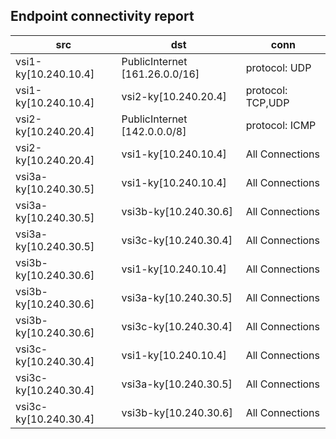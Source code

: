 ## Endpoint connectivity report
| src | dst | conn |
|-----|-----|------|
| vsi1-ky[10.240.10.4] | PublicInternet [161.26.0.0/16] | protocol: UDP   |
| vsi1-ky[10.240.10.4] | vsi2-ky[10.240.20.4] | protocol: TCP,UDP   |
| vsi2-ky[10.240.20.4] | PublicInternet [142.0.0.0/8] | protocol: ICMP   |
| vsi2-ky[10.240.20.4] | vsi1-ky[10.240.10.4] | All Connections |
| vsi3a-ky[10.240.30.5] | vsi1-ky[10.240.10.4] | All Connections |
| vsi3a-ky[10.240.30.5] | vsi3b-ky[10.240.30.6] | All Connections |
| vsi3a-ky[10.240.30.5] | vsi3c-ky[10.240.30.4] | All Connections |
| vsi3b-ky[10.240.30.6] | vsi1-ky[10.240.10.4] | All Connections |
| vsi3b-ky[10.240.30.6] | vsi3a-ky[10.240.30.5] | All Connections |
| vsi3b-ky[10.240.30.6] | vsi3c-ky[10.240.30.4] | All Connections |
| vsi3c-ky[10.240.30.4] | vsi1-ky[10.240.10.4] | All Connections |
| vsi3c-ky[10.240.30.4] | vsi3a-ky[10.240.30.5] | All Connections |
| vsi3c-ky[10.240.30.4] | vsi3b-ky[10.240.30.6] | All Connections |